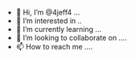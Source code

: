 - 👋 Hi, I’m @4jeff4 ...
- 👀 I’m interested in ..
- 🌱 I’m currently learning ...
- 💞️ I’m looking to collaborate on ....
- 📫 How to reach me ....

<!---
4jeff4/4jeff4 is a ✨ special ✨ repository because its `README.md` (this file) appears on your GitHub profile.
You can click the Preview link to take a look at your changes.
--->
